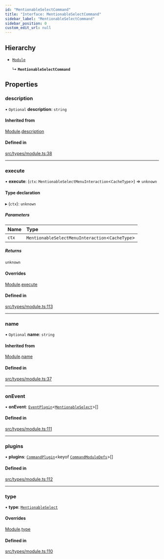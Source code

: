 ```yaml
---
id: "MentionableSelectCommand"
title: "Interface: MentionableSelectCommand"
sidebar_label: "MentionableSelectCommand"
sidebar_position: 0
custom_edit_url: null
---
```


## Hierarchy

- [`Module`](Module.md)

  ↳ **`MentionableSelectCommand`**

## Properties

### description

• `Optional` **description**: `string`

#### Inherited from

[Module](Module.md).[description](Module.md#description)

#### Defined in

[src/types/module.ts:38](https://github.com/sern-handler/handler/blob/3daacfc/src/types/module.ts#L38)

___

### execute

• **execute**: (`ctx`: `MentionableSelectMenuInteraction`<`CacheType`\>) => `unknown`

#### Type declaration

▸ (`ctx`): `unknown`

##### Parameters

| Name | Type |
| :------ | :------ |
| `ctx` | `MentionableSelectMenuInteraction`<`CacheType`\> |

##### Returns

`unknown`

#### Overrides

[Module](Module.md).[execute](Module.md#execute)

#### Defined in

[src/types/module.ts:113](https://github.com/sern-handler/handler/blob/3daacfc/src/types/module.ts#L113)

___

### name

• `Optional` **name**: `string`

#### Inherited from

[Module](Module.md).[name](Module.md#name)

#### Defined in

[src/types/module.ts:37](https://github.com/sern-handler/handler/blob/3daacfc/src/types/module.ts#L37)

___

### onEvent

• **onEvent**: [`EventPlugin`](EventPlugin.md)<[`MentionableSelect`](../enums/CommandType.md#mentionableselect)\>[]

#### Defined in

[src/types/module.ts:111](https://github.com/sern-handler/handler/blob/3daacfc/src/types/module.ts#L111)

___

### plugins

• **plugins**: [`CommandPlugin`](CommandPlugin.md)<keyof [`CommandModuleDefs`](../modules.md#commandmoduledefs)\>[]

#### Defined in

[src/types/module.ts:112](https://github.com/sern-handler/handler/blob/3daacfc/src/types/module.ts#L112)

___

### type

• **type**: [`MentionableSelect`](../enums/CommandType.md#mentionableselect)

#### Overrides

[Module](Module.md).[type](Module.md#type)

#### Defined in

[src/types/module.ts:110](https://github.com/sern-handler/handler/blob/3daacfc/src/types/module.ts#L110)

